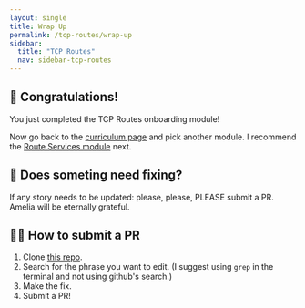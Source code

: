 ```yaml
---
layout: single
title: Wrap Up
permalink: /tcp-routes/wrap-up
sidebar:
  title: "TCP Routes"
  nav: sidebar-tcp-routes
---
```


## 🎉 Congratulations!

You just completed the TCP Routes onboarding module!

Now go back to the [curriculum page](../curriculum) and pick another module. I
recommend the [Route Services module](../route-services/intro) next.


## 👀 Does someting need fixing?

If any story needs to be updated: please, please, PLEASE submit a PR. Amelia
will be eternally grateful.

## 👩‍💻 How to submit a PR
1. Clone [this repo](https://github.com/cloudfoundry/cf-networking-onboarding).
1. Search for the phrase you want to edit. (I suggest using `grep` in the
   terminal and not using github's search.)
1. Make the fix.
1. Submit a PR!
